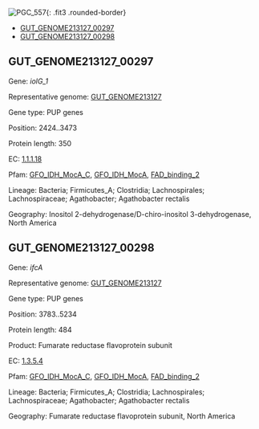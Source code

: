 ![PGC_557](../static/images/Clusters_figure/PGC_557.jpg){: .fit3 .rounded-border}

<ul id="myTab" class="nav nav-tabs">
  <li class="active">
        <a href="#tab1" data-toggle="tab">GUT_GENOME213127_00297</a>
  </li>
<li><a href="#tab2" data-toggle="tab">GUT_GENOME213127_00298</a></li>
</ul>

<div id="myTabContent" class="tab-content">
  <div class="tab-pane fade in active" id="tab1">

<h2 id="GUT_GENOME213127_00297">GUT_GENOME213127_00297</h2>
<p>Gene: <em>iolG_1</em>
<p>Representative genome: <a href="https://www.ebi.ac.uk/metagenomics/genomes/MGYG-HGUT-02492">GUT_GENOME213127</a></p>
<p>Gene type: PUP genes</p>
<p>Position: 2424..3473</p>
<p>Protein length: 350</p>
<p>EC: <a href="https://www.brenda-enzymes.org/enzyme.php?ecno=1.1.1.18">1.1.1.18</a></p>
<p>Pfam: <a href="http://pfam.xfam.org/family/GFO_IDH_MocA_C">GFO_IDH_MocA_C</a>, <a href="http://pfam.xfam.org/family/GFO_IDH_MocA">GFO_IDH_MocA</a>, <a href="http://pfam.xfam.org/family/FAD_binding_2">FAD_binding_2</a></p>
<p>Lineage: Bacteria; Firmicutes_A; Clostridia; Lachnospirales; Lachnospiraceae; Agathobacter; Agathobacter rectalis</p>
<p>Geography: Inositol 2-dehydrogenase/D-chiro-inositol 3-dehydrogenase, North America</p>
  </div>

  <div class="tab-pane fade" id="tab2">

<h2 id="GUT_GENOME213127_00298">GUT_GENOME213127_00298</h2>
<p>Gene: <em>ifcA</em></p>
<p>Representative genome: <a href="https://www.ebi.ac.uk/metagenomics/genomes/MGYG-HGUT-02492">GUT_GENOME213127</a></p>
<p>Gene type: PUP genes</p>
<p>Position: 3783..5234</p>
<p>Protein length: 484</p>
<p>Product: Fumarate reductase flavoprotein subunit</p>
<p>EC: <a href="https://www.brenda-enzymes.org/enzyme.php?ecno=1.3.5.4">1.3.5.4</a></p>
<p>Pfam: <a href="http://pfam.xfam.org/family/GFO_IDH_MocA_C">GFO_IDH_MocA_C</a>, <a href="http://pfam.xfam.org/family/GFO_IDH_MocA">GFO_IDH_MocA</a>, <a href="http://pfam.xfam.org/family/FAD_binding_2">FAD_binding_2</a></p>
<p>Lineage: Bacteria; Firmicutes_A; Clostridia; Lachnospirales; Lachnospiraceae; Agathobacter; Agathobacter rectalis</p>
<p>Geography: Fumarate reductase flavoprotein subunit, North America</p>

  </div>
</div>
